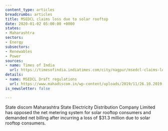 ```yaml
---
content_type: articles
breadcrumbs: articles
title: MSEDCL claims loss due to solar rooftop
date: 2020-01-02 05:00:00 +0000
states:
- Maharashtra
sectors:
- Energy
subsectors:
- Renewables
- Power
sources:
- name: Times of India
  url: https://timesofindia.indiatimes.com/city/nagpur/msedcl-claims-loss-due-to-solar-rooftop/articleshow/72971489.cms
details:
- name: MSEDCL Draft regulations
  url: https://www.mahadiscom.in/wp-content/uploads/2019/11/26.10.2019-Draft-MERC-Grid-Interactive-Rooftop-RE-Generating-Systems-Regulations-2019.pdf
is_newsletter: false

---
```

State discom Maharashtra State Electricity Distribution Company Limited has opposed the net metering system for solar rooftop consumers and demanded net billing after incurring a loss of $31.3 million due to solar rooftop consumers.
